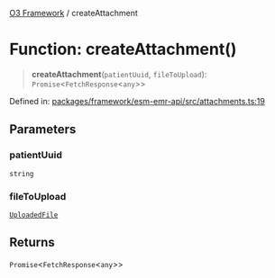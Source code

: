 [O3 Framework](../API.md) / createAttachment

# Function: createAttachment()

> **createAttachment**(`patientUuid`, `fileToUpload`): `Promise`\<`FetchResponse`\<`any`\>\>

Defined in: [packages/framework/esm-emr-api/src/attachments.ts:19](https://github.com/habeshabro/openmrs-esm-core/blob/main/packages/framework/esm-emr-api/src/attachments.ts#L19)

## Parameters

### patientUuid

`string`

### fileToUpload

[`UploadedFile`](../interfaces/UploadedFile.md)

## Returns

`Promise`\<`FetchResponse`\<`any`\>\>
